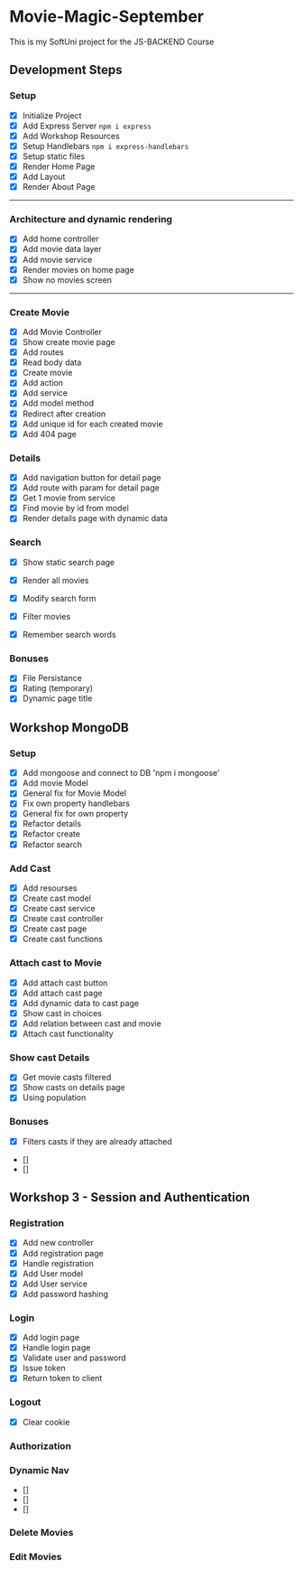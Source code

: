 # Movie-Magic-September
This is my SoftUni project for the JS-BACKEND Course

## Development Steps

### Setup
- [x] Initialize Project
- [x] Add Express Server `npm i express`
- [x] Add Workshop Resources
- [x] Setup Handlebars `npm i express-handlebars`
- [x] Setup static files
- [x] Render Home Page
- [x] Add Layout
- [x] Render About Page
--- 
### Architecture and dynamic rendering
- [x] Add home controller
- [x] Add movie data layer
- [x] Add movie service
- [x] Render movies on home page
- [x] Show no movies screen
---
### Create Movie
- [x] Add Movie Controller
- [x] Show create movie page
- [x] Add routes
- [x] Read body data
- [x] Create movie
 - [x] Add action
 - [x] Add service
 - [x] Add model method 
- [x] Redirect after creation
- [x] Add unique id for each created movie
- [x] Add 404 page
### Details
- [x] Add navigation button for detail page
- [x] Add route with param for detail page
- [x] Get 1 movie from service
- [x] Find movie by id from  model
- [x] Render details page with dynamic data
### Search
- [x] Show static search page
- [x] Render all movies
- [x] Modify search form
- [x] Filter movies
- [x] Remember search words


### Bonuses
- [x] File Persistance
- [x] Rating (temporary)
- [x] Dynamic page title

## Workshop MongoDB

### Setup

- [x] Add mongoose and connect to DB 'npm i mongoose'
- [x] Add movie Model
- [x] General fix for Movie Model
- [x] Fix own property handlebars
- [x] General fix for own property
- [x] Refactor details
- [x] Refactor create
- [x] Refactor search

### Add Cast

- [x] Add resourses
- [x] Create cast model
- [x] Create cast service
- [x] Create cast controller
- [x] Create cast page
- [x] Create cast functions

### Attach cast to Movie

- [x] Add attach cast button
- [x] Add attach cast page
- [x] Add dynamic data to cast page
- [x] Show cast in choices
- [x] Add relation between cast and movie
- [x] Attach cast functionality

### Show cast Details

- [x] Get movie casts filtered
- [x] Show casts on details page
- [x] Using population

### Bonuses
 
- [x] Filters casts if they are already attached
- []
- [] 

## Workshop 3 - Session and Authentication

### Registration
- [x] Add new controller
- [x] Add registration page
- [x] Handle registration
- [x] Add User model
- [x] Add User service
- [x] Add password hashing

### Login

- [x] Add login page
- [x] Handle login page
- [x] Validate user and password
- [x] Issue token 
- [x] Return token to client

### Logout
- [x] Clear cookie

### Authorization

### Dynamic Nav

- []
- []
- []

### Delete Movies

### Edit Movies
